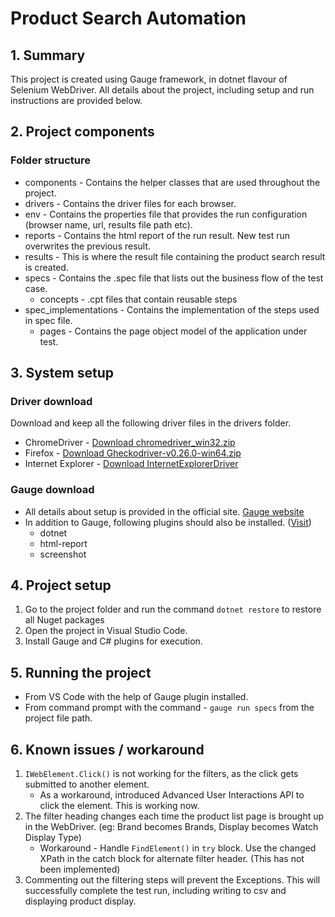 # Product Search Automation

## 1. Summary
This project is created using Gauge framework, in dotnet flavour of Selenium WebDriver. All details about the project, including setup and run instructions are provided below.

## 2. Project components

### Folder structure
* components - Contains the helper classes that are used throughout the project.
* drivers - Contains the driver files for each browser.
* env - Contains the properties file that provides the run configuration (browser name, url, results file path etc).
* reports - Contains the html report of the run result. New test run overwrites the previous result.
* results - This is where the result file containing the product search result is created.
* specs - Contains the .spec file that lists out the business flow of the test case.
    * concepts - .cpt files that contain reusable steps
* spec_implementations - Contains the implementation of the steps used in spec file.
    * pages - Contains the page object model of the application under test.

## 3. System setup

### Driver download
Download and keep all the following driver files in the drivers folder.
* ChromeDriver - [Download chromedriver_win32.zip](https://chromedriver.storage.googleapis.com/index.html?path=78.0.3904.70/)
* Firefox - [Download Gheckodriver-v0.26.0-win64.zip](https://github.com/mozilla/geckodriver/releases)
* Internet Explorer -  [Download InternetExplorerDriver](https://www.seleniumhq.org/download/)

### Gauge download
* All details about setup is provided in the official site. [Gauge website](https://docs.gauge.org/getting_started/installing-gauge.html?os=windows&language=csharp&ide=vscode)
* In addition to Gauge, following plugins should also be installed. ([Visit](https://docs.gauge.org/plugin.html?os=windows&language=csharp&ide=vscode))
    * dotnet
    * html-report
    * screenshot

## 4. Project setup
1. Go to the project folder and run the command `dotnet restore` to restore all Nuget packages
2. Open the project in Visual Studio Code.
3. Install Gauge and C# plugins for execution.

## 5. Running the project
* From VS Code with the help of Gauge plugin installed.
* From command prompt with the command - `gauge run specs` from the project file path.

## 6. Known issues / workaround
1. `IWebElement.Click()` is not working for the filters, as the click gets submitted to another element. 
    * As a workaround, introduced Advanced User Interactions API to click the element. This is working now.
2. The filter heading changes each time the product list page is brought up in the WebDriver. (eg: Brand becomes Brands, Display becomes Watch Display Type)
    * Workaround - Handle `FindElement()` in `try` block. Use the changed XPath in the catch block for alternate filter header. (This has not been implemented)
3. Commenting out the filtering steps will prevent the Exceptions. This will successfully complete the test run, including writing to csv and displaying product display. 
